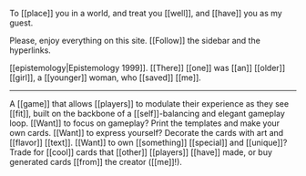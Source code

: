 To [[place]] you in a world, and treat you [[well]], and [[have]] you as my guest.

Please, enjoy everything on this site. [[Follow]] the sidebar and the hyperlinks.

[[epistemology|Epistemology 1999]]. [[There]] [[one]] was [[an]] [[older]] [[girl]], a [[younger]] woman, who [[saved]] [[me]].

* * *
A [[game]] that allows [[players]] to modulate their experience as they see [[fit]], built on the backbone of a [[self]]-balancing and elegant gameplay loop. [[Want]] to focus on gameplay? Print the templates and make your own cards. [[Want]] to express yourself? Decorate the cards with art and [[flavor]] [[text]]. [[Want]] to own [[something]] [[special]] and [[unique]]? Trade for [[cool]] cards that [[other]] [[players]] [[have]] made, or buy generated cards [[from]] the creator ([[me]]!).